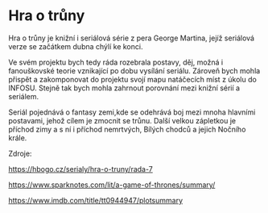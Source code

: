 Hra o trůny
===========



Hra o trůny je knižní i seriálová série z pera George Martina, jejíž seriálová verze se začátkem dubna chýlí ke konci. 

Ve svém projektu bych tedy ráda rozebrala postavy, děj, možná i fanouškovské teorie vznikající po dobu vysílání seriálu. Zároveň bych mohla přispět a zakomponovat do projektu svojí mapu natáčecích míst z úkolu do INFOSU. Stejně tak bych mohla zahrnout porovnání mezi knižní sérií a seriálem.

Seriál pojednává o fantasy zemi,kde se odehrává boj mezi mnoha hlavními postavami, jehož cílem je zmocnit se trůnu. Další velkou zápletkou je příchod zimy a s ní i příchod nemrtvých, Bílých chodců a jejich Nočního krále.

Zdroje:

https://hbogo.cz/serialy/hra-o-truny/rada-7

https://www.sparknotes.com/lit/a-game-of-thrones/summary/

https://www.imdb.com/title/tt0944947/plotsummary

